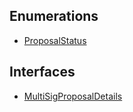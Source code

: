 ## Enumerations

- [ProposalStatus](../../../../Enums/API/Entities/MultiSigProposal/Types/ProposalStatus.md)

## Interfaces

- [MultiSigProposalDetails](../../../../Interfaces/API/Entities/MultiSigProposal/Types/MultiSigProposalDetails.md)
